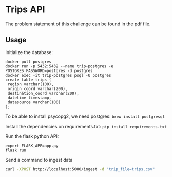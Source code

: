 # Trips API

The problem statement of this challenge can be found in the pdf file.

## Usage

Initialize the database:  
```
docker pull postgres
docker run -p 5432:5432 --name trip-postgres -e POSTGRES_PASSWORD=postgres -d postgres
docker exec -it trip-postgres psql -U postgres
create table trips (
 region varchar(100),
 origin_coord varchar(200),
 destination_coord varchar(200),
 datetime timestamp,
 datasource varchar(100)
);
```

To be able to install psycopg2, we need postgres: `brew install postgresql`

Install the dependencies on requirements.txt: `pip install requirements.txt`

Run the flask python API:

`export FLASK_APP=app.py`  
`flask run`

Send a command to ingest data

```bash
curl -XPOST http://localhost:5000/ingest -d "trip_file=trips.csv"
```

